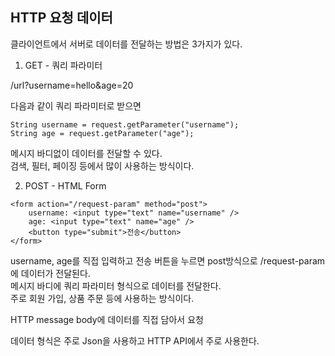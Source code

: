## HTTP 요청 데이터

클라이언트에서 서버로 데이터를 전달하는 방법은 3가지가 있다.    
    
1. GET - 쿼리 파라미터

/url?username=hello&age=20  

다음과 같이 쿼리 파라미터로 받으면

```String username = request.getParameter("username");```  
```String age = request.getParameter("age");```  


메시지 바디없이 데이터를 전달할 수 있다.  
검색, 필터, 페이징 등에서 많이 사용하는 방식이다.  


2. POST - HTML Form  

```
<form action="/request-param" method="post">
    username: <input type="text" name="username" />
    age: <input type="text" name="age" />
    <button type="submit">전송</button>
</form>
```

username, age를 직접 입력하고 전송 버튼을 누르면 post방식으로 /request-param 에 데이터가 전달된다.   
메시지 바디에 쿼리 파라미터 형식으로 데이터를 전달한다.  
주로 회원 가입, 상품 주문 등에 사용하는 방식이다.  


HTTP message body에 데이터를 직접 담아서 요청

데이터 형식은 주로 Json을 사용하고 HTTP API에서 주로 사용한다. 
